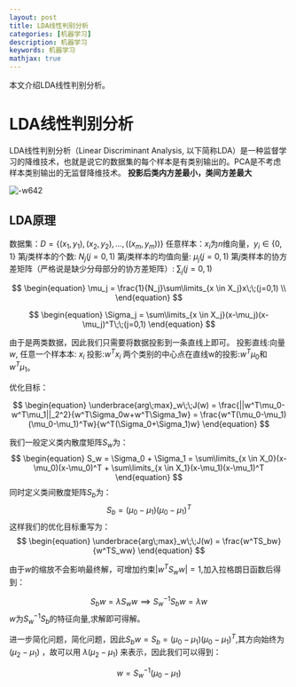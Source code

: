 ```yaml
---
layout: post
title: LDA线性判别分析
categories: [机器学习]
description: 机器学习
keywords: 机器学习
mathjax: true
---
```


本文介绍LDA线性判别分析。

# LDA线性判别分析
LDA线性判别分析（Linear Discriminant Analysis, 以下简称LDA）是一种监督学习的降维技术，也就是说它的数据集的每个样本是有类别输出的。PCA是不考虑样本类别输出的无监督降维技术。
**投影后类内方差最小，类间方差最大**

![-w642](media/15506514805065/15506546754093.jpg)

## LDA原理

数据集：$D=\{(x_1,y_1), (x_2,y_2), ...,((x_m,y_m))\}$
任意样本：$x_i$为$n$维向量，$y_i\in \{0,1\}$
第$j$类样本的个数: $N_j(j=0,1)$
第$j$类样本的均值向量: $μ_j(j=0,1)$
第$j$类样本的协方差矩阵（严格说是缺少分母部分的协方差矩阵）: $\sum_j(j=0,1)$

$$
\begin{equation}
\mu_j = \frac{1}{N_j}\sum\limits_{x \in X_j}x\;\;(j=0,1) \\
\end{equation}
$$

$$
\begin{equation}
\Sigma_j = \sum\limits_{x \in X_j}(x-\mu_j)(x-\mu_j)^T\;\;(j=0,1)
\end{equation}
$$

由于是两类数据，因此我们只需要将数据投影到一条直线上即可。
投影直线:向量$w$,
任意一个样本本: $x_i$
投影:$w^Tx_i$
两个类别的中心点在直线w的投影:$w^Tμ_0$和$w^Tμ_1$。

优化目标：

$$
\begin{equation}
\underbrace{arg\;max}_w\;\;J(w) 
= \frac{||w^T\mu_0-w^T\mu_1||_2^2}{w^T\Sigma_0w+w^T\Sigma_1w}  = \frac{w^T(\mu_0-\mu_1)(\mu_0-\mu_1)^Tw}{w^T(\Sigma_0+\Sigma_1)w}
\end{equation}
$$

我们一般定义类内散度矩阵$S_w$为：
$$
\begin{equation}
S_w = \Sigma_0 + \Sigma_1 = \sum\limits_{x \in X_0}(x-\mu_0)(x-\mu_0)^T + \sum\limits_{x \in X_1}(x-\mu_1)(x-\mu_1)^T
\end{equation}
$$
同时定义类间散度矩阵$S_b$为：
$$
\begin{equation}
S_b = (\mu_0-\mu_1)(\mu_0-\mu_1)^T
\end{equation}
$$
这样我们的优化目标重写为：
$$
\begin{equation}
\underbrace{arg\;max}_w\;\;J(w) = \frac{w^TS_bw}{w^TS_ww}
\end{equation}
$$


由于$w$的缩放不会影响最终解，可增加约束$|w^TS_ww|=1$,加入拉格朗日函数后得到：

$$
\begin{equation}
S_bw=\lambda S_ww \implies S_w^{-1}S_bw=\lambda w
\end{equation}
$$
$w$为$S_w^{-1}S_b$的特征向量,求解即可得解。

进一步简化问题，简化问题，因此$S_bw=S_b = (\mu_0-\mu_1)(\mu_0-\mu_1)^T$,其方向始终为$(\mu_2-\mu_1)$ ，故可以用 $\lambda (\mu_2-\mu_1)$ 来表示，因此我们可以得到：

$$
\begin{equation}
w=S_w^{-1}(\mu_0-\mu_1)
\end{equation}
$$